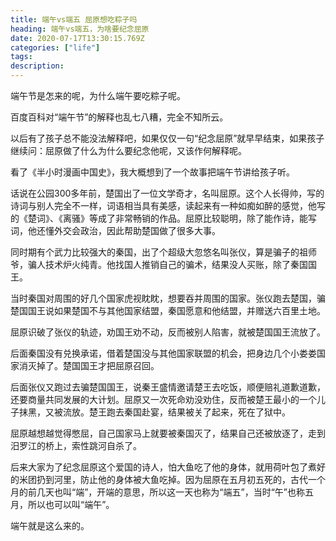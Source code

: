 ```yaml
---
title: 端午vs端五 屈原想吃粽子吗
heading: 端午vs端五，为啥要纪念屈原
date: 2020-07-17T13:30:15.769Z
categories: ["life"]
tags: 
description: 
---
```


端午节是怎来的呢，为什么端午要吃粽子呢。

百度百科对“端午节”的解释也乱七八糟，完全不知所云。

以后有了孩子总不能没法解释吧，如果仅仅一句“纪念屈原”就早早结束，如果孩子继续问：屈原做了什么为什么要纪念他呢，又该作何解释呢。

看了《半小时漫画中国史》，我大概想到了一个故事把端午节讲给孩子听。

话说在公园300多年前，楚国出了一位文学奇才，名叫屈原。这个人长得帅，写的诗词与别人完全不一样，词语相当具有美感，读起来有一种如痴如醉的感觉，他写的《楚词》、《离骚》等成了非常畅销的作品。屈原比较聪明，除了能作诗，能写词，他还懂外交会政治，因此帮助楚国做了很多大事。

同时期有个武力比较强大的秦国，出了个超级大忽悠名叫张仪，算是骗子的祖师爷，骗人技术炉火纯青。他找国人推销自己的骗术，结果没人买账，除了秦国国王。

当时秦国对周围的好几个国家虎视眈眈，想要吞并周围的国家。张仪跑去楚国，骗楚国国王说如果楚国不与其他国家结盟，秦国愿意和他结盟，并赠送六百里土地。

屈原识破了张仪的轨迹，劝国王劝不动，反而被别人陷害，就被楚国国王流放了。

后面秦国没有兑换承诺，借着楚国没与其他国家联盟的机会，把身边几个小娄娄国家消灭掉了。楚国国王才把屈原召回。

后面张仪又跑过去骗楚国国王，说秦王盛情邀请楚王去吃饭，顺便赔礼道歉道歉，还要商量共同发展的大计划。屈原又一次死命劝没劝住，反而被楚王最小的一个儿子抹黑，又被流放。楚王跑去秦国赴宴，结果被关了起来，死在了狱中。

屈原越想越觉得憋屈，自己国家马上就要被秦国灭了，结果自己还被放逐了，走到汨罗江的桥上，索性跳河自杀了。

后来大家为了纪念屈原这个爱国的诗人，怕大鱼吃了他的身体，就用荷叶包了煮好的米团扔到河里，防止他的身体被大鱼吃掉。因为屈原在五️月初五死的，古代一个月的前几天也叫“端”，开端的意思，所以这一天也称为“端五”，当时“午”也称五月，所以也可以叫“端午”。

端午就是这么来的。





